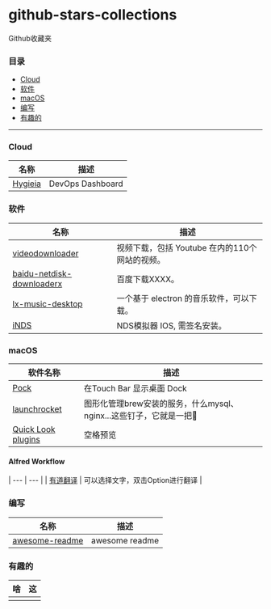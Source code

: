 # github-stars-collections

Github收藏夹

### 目录

* [Cloud](#)
* [软件](#)
* [macOS](#macOS)
* [编写](#编写)
* [有趣的](#)

--- 

### Cloud

| 名称 | 描述 |
| --- | --- |
| [Hygieia](https://github.com/Hygieia/Hygieia) | DevOps Dashboard  |

### 软件

| 名称 | 描述 |
| --- | --- |
| [videodownloader](https://github.com/mayeaux/videodownloader) | 视频下载，包括 Youtube 在内的110个网站的视频。  |
| [baidu-netdisk-downloaderx](https://github.com/b3log/baidu-netdisk-downloaderx) | 百度下载XXXX。  |
| [lx-music-desktop](https://github.com/lyswhut/lx-music-desktop) | 一个基于 electron 的音乐软件，可以下载。  |
| [iNDS](https://github.com/iNDS-Team/iNDS) | NDS模拟器 IOS, 需签名安装。  |


### macOS

| 软件名称 | 描述 |
| --- | --- |
| [Pock](https://github.com/pigigaldi/Pock) | 在Touch Bar 显示桌面 Dock  |
| [launchrocket](https://github.com/jimbojsb/launchrocket) | 图形化管理brew安装的服务，什么mysql、nginx...这些钉子，它就是一把🔨 |
| [Quick Look plugins](https://github.com/sindresorhus/quick-look-plugins) | 空格预览 |

#### Alfred Workflow
| --- | --- |
| [有道翻译](https://github.com/whyliam/whyliam.workflows.youdao) | 可以选择文字，双击Option进行翻译  |

### 编写
| 名称 | 描述 |
| --- | --- |
| [awesome-readme](https://github.com/matiassingers/awesome-readme) | awesome readme |

### 有趣的
| 啥 | 这 |
| --- | --- |
|  |   |








